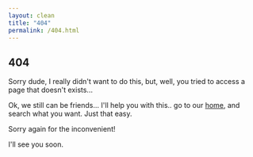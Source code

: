 ```yaml
---
layout: clean
title: "404"
permalink: /404.html
---
```


<section class="content error">
  <h1>404</h1>
  <section class="error-text">
    <p>
      Sorry dude, I really didn't want to do this, but, well, you tried to
      access a page that doesn't exists...
    </p>
    <p>
      Ok, we still can be friends... I'll help you with this.. go to our
      <a href="/">home</a>, and search what you want. Just that easy.
    </p>
    <p>Sorry again for the inconvenient!</p>
    <p>I'll see you soon.</p>
  </section>
</section>
